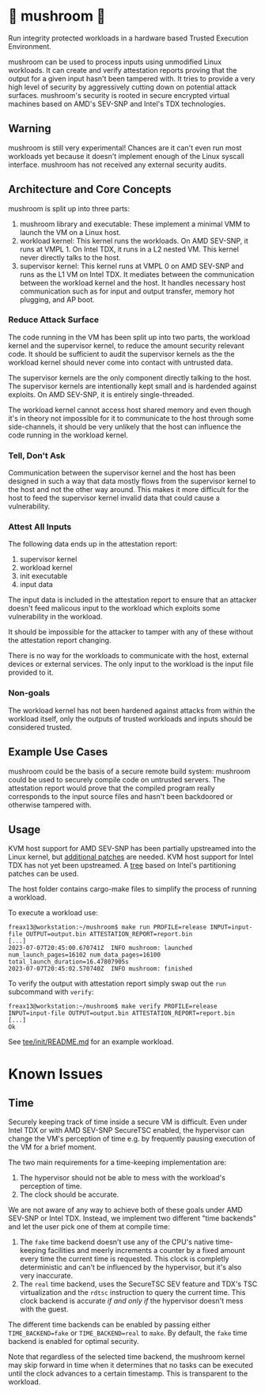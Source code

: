 # :mushroom: mushroom :mushroom:

Run integrity protected workloads in a hardware based Trusted Execution Environment. 

mushroom can be used to process inputs using unmodified Linux workloads. It can create and verify attestation reports proving that the output for a given input hasn't been tampered with. It tries to provide a very high level of security by aggressively cutting down on potential attack surfaces. mushroom's security is rooted in secure encrypted virtual machines based on AMD's SEV-SNP and Intel's TDX technologies. 

## Warning

mushroom is still very experimental! Chances are it can't even run most workloads yet because it doesn't implement enough of the Linux syscall interface. mushroom has not received any external security audits.

## Architecture and Core Concepts

mushroom is split up into three parts:
1. mushroom library and executable:
These implement a minimal VMM to launch the VM on a Linux host.
1. workload kernel:
This kernel runs the workloads. On AMD SEV-SNP, it runs at VMPL 1. On Intel TDX, it runs in a L2 nested VM. This kernel never directly talks to the host.
1. supervisor kernel: 
This kernel runs at VMPL 0 on AMD SEV-SNP and runs as the L1 VM on Intel TDX. It mediates between the communication between the workload kernel and the host. It handles necessary host communication such as for input and output transfer, memory hot plugging, and AP boot.

### Reduce Attack Surface

The code running in the VM has been split up into two parts, the workload kernel and the supervisor kernel, to reduce the amount security relevant code. It should be sufficient to audit the supervisor kernels as the the workload kernel should never come into contact with untrusted data.

The supervisor kernels are the only component directly talking to the host. The supervisor kernels are intentionally kept small and is hardended against exploits. On AMD SEV-SNP, it is entirely single-threaded.

The workload kernel cannot access host shared memory and even though it's in theory not impossible for it to communicate to the host through some side-channels, it should be very unlikely that the host can influence the code running in the workload kernel.

### Tell, Don't Ask

Communication between the supervisor kernel and the host has been designed in such a way that data mostly flows from the supervisor kernel to the host and not the other way around. This makes it more difficult for the host to feed the supervisor kernel invalid data that could cause a vulnerability.

### Attest All Inputs

The following data ends up in the attestation report:
1. supervisor kernel
1. workload kernel
1. init executable
1. input data

The input data is included in the attestation report to ensure that an attacker doesn't feed malicous input to the workload which exploits some vulnerability in the workload.

It should be impossible for the attacker to tamper with any of these without the attestation report changing.

There is no way for the workloads to communicate with the host, external devices or external services. The only input to the workload is the input file provided to it.

### Non-goals

The workload kernel has not been hardened against attacks from within the workload itself, only the outputs of trusted workloads and inputs should be considered trusted. 

## Example Use Cases

mushroom could be the basis of a secure remote build system: mushroom could be used to securely compile code on untrusted servers. The attestation report would prove that the compiled program really corresponds to the input source files and hasn't been backdoored or otherwise tampered with.

## Usage

KVM host support for AMD SEV-SNP has been partially upstreamed into the Linux kernel, but [additional patches](https://github.com/Freax13/linux/tree/snp-guest-req-v1b-mushroom) are needed. KVM host support for Intel TDX has not yet been upstreamed. A [tree](https://github.com/Freax13/linux/tree/mushroom-tdx) based on Intel's partitioning patches can be used.

The host folder contains cargo-make files to simplify the process of running a workload.

To execute a workload use:
```shell
freax13@workstation:~/mushroom$ make run PROFILE=release INPUT=input-file OUTPUT=output.bin ATTESTATION_REPORT=report.bin
[...]
2023-07-07T20:45:00.670741Z  INFO mushroom: launched num_launch_pages=16102 num_data_pages=16100 total_launch_duration=16.47807905s
2023-07-07T20:45:02.570740Z  INFO mushroom: finished
```
To verify the output with attestation report simply swap out the `run` subcommand with `verify`:
```shell
freax13@workstation:~/mushroom$ make verify PROFILE=release INPUT=input-file OUTPUT=output.bin ATTESTATION_REPORT=report.bin
[...]
Ok
```

See [tee/init/README.md](./tee/init/README.md) for an example workload.

# Known Issues

## Time

Securely keeping track of time inside a secure VM is difficult.
Even under Intel TDX or with AMD SEV-SNP SecureTSC enabled, the hypervisor can change the VM's perception of time e.g. by frequently pausing execution of the VM for a brief moment.

The two main requirements for a time-keeping implementation are:
1. The hypervisor should not be able to mess with the workload's perception of time.
2. The clock should be accurate.

We are not aware of any way to achieve both of these goals under AMD SEV-SNP or Intel TDX.
Instead, we implement two different "time backends" and let the user pick one of them at compile time:

1. The `fake` time backend doesn't use any of the CPU's native time-keeping facilities and meerly increments a counter by a fixed amount every time the current time is requested. This clock is completly deterministic and can't be influenced by the hypervisor, but it's also very inaccurate.
2. The `real` time backend, uses the SecureTSC SEV feature and TDX's TSC virtualization and the `rdtsc` instruction to query the current time. This clock backend is accurate *if and only if* the hypervisor doesn't mess with the guest.

The different time backends can be enabled by passing either `TIME_BACKEND=fake` or `TIME_BACKEND=real` to `make`. By default, the `fake` time backend is enabled for optimal security.

Note that regardless of the selected time backend, the mushroom kernel may skip forward in time when it determines that no tasks can be executed until the clock advances to a certain timestamp. This is transparent to the workload.
